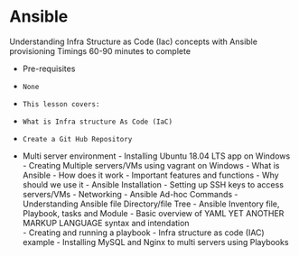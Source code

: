 # Ansible
Understanding Infra Structure as Code (Iac) concepts with Ansible provisioning
Timings 60-90 minutes to complete
-   Pre-requisites
-	  None
-	  This lesson covers:
-	  What is Infra structure As Code (IaC)
-	  Create a Git Hub Repository
-	 Multi server environment
	- Installing Ubuntu 18.04 LTS app on Windows 
	- Creating Multiple servers/VMs using vagrant on Windows 
	- What is Ansible
	- How does it work - Important features and functions 
	- Why should we use it
	- Ansible Installation
	- Setting up SSH keys to access servers/VMs
	- Networking
	- Ansible Ad-hoc Commands 
	- Understanding Ansible file Directory/file Tree
	- Ansible Inventory file, Playbook, tasks and Module 
	- Basic overview of YAML YET ANOTHER MARKUP LANGUAGE syntax and intendation  
	- Creating and running a playbook - Infra structure as code (IAC) example
	- Installing MySQL and Nginx to multi servers using Playbooks


